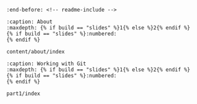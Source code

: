 ```{include} ../README.md
:end-before: <!-- readme-include -->
```

```{toctree}
:caption: About
:maxdepth: {% if build == "slides" %}1{% else %}2{% endif %}
{% if build == "slides" %}:numbered:
{% endif %}

content/about/index
```

```{toctree}
:caption: Working with Git
:maxdepth: {% if build == "slides" %}1{% else %}2{% endif %}
{% if build == "slides" %}:numbered:
{% endif %}

part1/index
```
